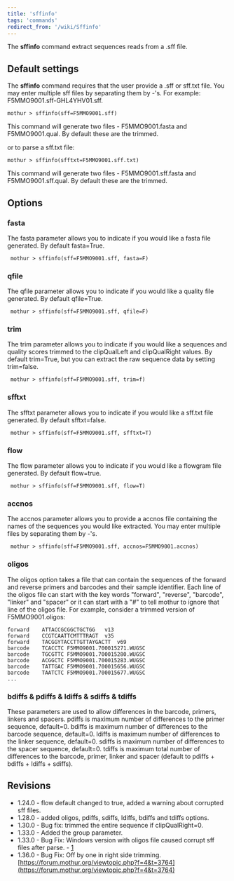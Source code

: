 ```yaml
---
title: 'sffinfo'
tags: 'commands'
redirect_from: '/wiki/Sffinfo'
---
```

The **sffinfo** command extract sequences reads from a .sff file.


## Default settings

The **sffinfo** command requires that the user provide a .sff or sff.txt
file. You may enter multiple sff files by separating them by -\'s. For
example: F5MMO9001.sff-GHL4YHV01.sff.

    mothur > sffinfo(sff=F5MMO9001.sff)

This command will generate two files - F5MMO9001.fasta and
F5MMO9001.qual. By default these are the trimmed.

or to parse a sff.txt file:

    mothur > sffinfo(sfftxt=F5MMO9001.sff.txt)

This command will generate two files - F5MMO9001.sff.fasta and
F5MMO9001.sff.qual. By default these are the trimmed.

## Options

### fasta

The fasta parameter allows you to indicate if you would like a fasta
file generated. By default fasta=True.

     mothur > sffinfo(sff=F5MMO9001.sff, fasta=F)

### qfile

The qfile parameter allows you to indicate if you would like a quality
file generated. By default qfile=True.

     mothur > sffinfo(sff=F5MMO9001.sff, qfile=F)

### trim

The trim parameter allows you to indicate if you would like a sequences
and quality scores trimmed to the clipQualLeft and clipQualRight values.
By default trim=True, but you can extract the raw sequence data by
setting trim=false.

     mothur > sffinfo(sff=F5MMO9001.sff, trim=f)

### sfftxt

The sfftxt parameter allows you to indicate if you would like a sff.txt
file generated. By default sfftxt=false.

     mothur > sffinfo(sff=F5MMO9001.sff, sfftxt=T)

### flow

The flow parameter allows you to indicate if you would like a flowgram
file generated. By default flow=true.

     mothur > sffinfo(sff=F5MMO9001.sff, flow=T)

### accnos

The accnos parameter allows you to provide a accnos file containing the
names of the sequences you would like extracted. You may enter multiple
files by separating them by -\'s.

     mothur > sffinfo(sff=F5MMO9001.sff, accnos=F5MMO9001.accnos)

### oligos

The oligos option takes a file that can contain the sequences of the
forward and reverse primers and barcodes and their sample identifier.
Each line of the oligos file can start with the key words \"forward\",
\"reverse\", \"barcode\", \"linker\" and \"spacer\" or it can start with
a \"\#\" to tell mothur to ignore that line of the oligos file. For
example, consider a trimmed version of F5MMO9001.oligos:

    forward    ATTACCGCGGCTGCTGG   v13
    forward    CCGTCAATTCMTTTRAGT  v35
    forward    TACGGYTACCTTGTTAYGACTT  v69
    barcode    TCACCTC F5MMO9001.700015271.WUGSC
    barcode    TGCGTTC F5MMO9001.700015280.WUGSC
    barcode    ACGGCTC F5MMO9001.700015283.WUGSC
    barcode    TATTGAC F5MMO9001.700015656.WUGSC
    barcode    TAATCTC F5MMO9001.700015677.WUGSC
    ...

### bdiffs & pdiffs & ldiffs & sdiffs & tdiffs

These parameters are used to allow differences in the barcode, primers,
linkers and spacers. pdiffs is maximum number of differences to the
primer sequence, default=0. bdiffs is maximum number of differences to
the barcode sequence, default=0. ldiffs is maximum number of differences
to the linker sequence, default=0. sdiffs is maximum number of
differences to the spacer sequence, default=0. tdiffs is maximum total
number of differences to the barcode, primer, linker and spacer (default
to pdiffs + bdiffs + ldiffs + sdiffs).

## Revisions

-   1.24.0 - flow default changed to true, added a warning about
    corrupted sff files.
-   1.28.0 - added oligos, pdiffs, sdiffs, ldiffs, bdiffs and tdiffs
    options.
-   1.30.0 - Bug fix: trimmed the entire sequence if clipQualRight=0.
-   1.33.0 - Added the group parameter.
-   1.33.0 - Bug Fix: Windows version with oligos file caused corrupt
    sff files after parse. -
    [1](https://forum.mothur.org/viewtopic.php?f=3&t=2555&p=7422#p7422)
-   1.36.0 - Bug Fix: Off by one in right side trimming.
    [https://forum.mothur.org/viewtopic.php?f=4&t=3764](https://forum.mothur.org/viewtopic.php?f=4&t=3764)


